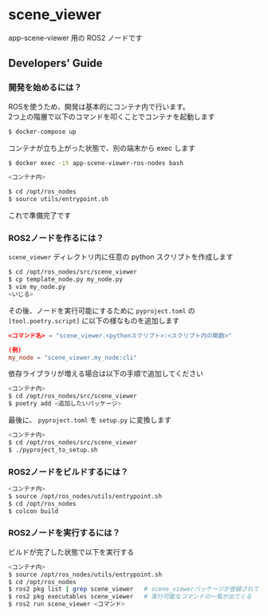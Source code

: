 # scene_viewer

app-scene-viewer 用の ROS2 ノードです  


## Developers' Guide
### 開発を始めるには？
ROSを使うため、開発は基本的にコンテナ内で行います。  
2つ上の階層で以下のコマンドを叩くことでコンテナを起動します  
```bash
$ docker-compose up

```

コンテナが立ち上がった状態で、別の端末から exec します  
```bash
$ docker exec -it app-scene-viewer-ros-nodes bash

<コンテナ内>

$ cd /opt/ros_nodes
$ source utils/entrypoint.sh
```

これで準備完了です

### ROS2ノードを作るには？
`scene_viewer` ディレクトリ内に任意の python スクリプトを作成します 
```bash
$ cd /opt/ros_nodes/src/scene_viewer
$ cp template_node.py my_node.py
$ vim my_node.py
<いじる>
```
その後、ノードを実行可能にするために `pyproject.toml` の `[tool.poetry.script]` に以下の様なものを追加します
```toml
<コマンド名> = "scene_viewer.<pythonスクリプト>:<スクリプト内の関数>"

(例)
my_node = "scene_viewer.my_node:cli"
```

依存ライブラリが増える場合は以下の手順で追加してください  
```bash
<コンテナ内>
$ cd /opt/ros_nodes/src/scene_viewer
$ poetry add <追加したいパッケージ>
```

最後に、 `pyproject.toml` を `setup.py` に変換します  
```bash
<コンテナ内>
$ cd /opt/ros_nodes/src/scene_viewer
$ ./pyproject_to_setup.sh
```


### ROS2ノードをビルドするには？
```bash
<コンテナ内>
$ source /opt/ros_nodes/utils/entrypoint.sh
$ cd /opt/ros_nodes
$ colcon build
```


### ROS2ノードを実行するには？
ビルドが完了した状態で以下を実行する  
```bash
<コンテナ内>
$ source /opt/ros_nodes/utils/entrypoint.sh
$ cd /opt/ros_nodes
$ ros2 pkg list | grep scene_viewer   # scene_viewerパッケージが登録されていることを確認
$ ros2 pkg executables scene_viewer   # 実行可能なコマンドの一覧が出てくる
$ ros2 run scene_viewer <コマンド>
```